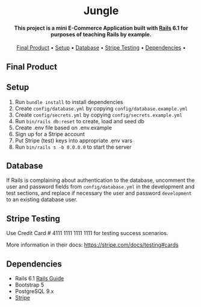 <h1 align="center">
  <br>
  <!-- <img src="https://github.com/jsnmarkd/scheduler/blob/master/public/images/logo.png?raw=true" width="200" alt="logo"> -->
  <br>
    Jungle
  <br>
</h1>

<h4 align="center">
  This project is a mini E-Commerce Application built with 
  <a href="https://rubyonrails.org/">Rails</a> 6.1 
  for purposes of teaching Rails by example.
</h4>

<p align="center">
  <a href="#final-product">Final Product</a> •
  <a href="#setup">Setup</a> •
  <a href="#database">Database</a> •
  <a href="#stripe-testing">Stripe Testing</a> •
  <a href="#dependencies">Dependencies</a> •
</p>

## Final Product

## Setup

1. Run `bundle install` to install dependencies
2. Create `config/database.yml` by copying `config/database.example.yml`
3. Create `config/secrets.yml` by copying `config/secrets.example.yml`
4. Run `bin/rails db:reset` to create, load and seed db
5. Create .env file based on .env.example
6. Sign up for a Stripe account
7. Put Stripe (test) keys into appropriate .env vars
8. Run `bin/rails s -b 0.0.0.0` to start the server

## Database

If Rails is complaining about authentication to the database, uncomment the user and password fields from `config/database.yml` in the development and test sections, and replace if necessary the user and password `development` to an existing database user.

## Stripe Testing

Use Credit Card # 4111 1111 1111 1111 for testing success scenarios.

More information in their docs: <https://stripe.com/docs/testing#cards>

## Dependencies

- Rails 6.1 [Rails Guide](http://guides.rubyonrails.org/v6.1/)
- Bootstrap 5
- PostgreSQL 9.x
- [Stripe](https://stripe.com/)

